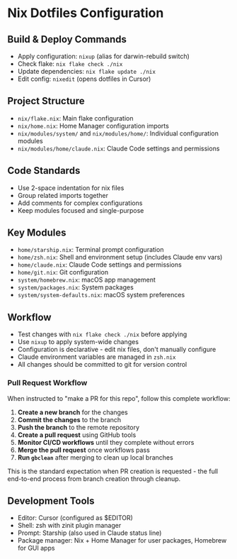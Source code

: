 # Nix Dotfiles Configuration

## Build & Deploy Commands

- Apply configuration: `nixup` (alias for darwin-rebuild switch)
- Check flake: `nix flake check ./nix`
- Update dependencies: `nix flake update ./nix`
- Edit config: `nixedit` (opens dotfiles in Cursor)

## Project Structure

- `nix/flake.nix`: Main flake configuration
- `nix/home.nix`: Home Manager configuration imports
- `nix/modules/system/` and `nix/modules/home/`: Individual configuration modules
- `nix/modules/home/claude.nix`: Claude Code settings and permissions

## Code Standards

- Use 2-space indentation for nix files
- Group related imports together
- Add comments for complex configurations
- Keep modules focused and single-purpose

## Key Modules

- `home/starship.nix`: Terminal prompt configuration
- `home/zsh.nix`: Shell and environment setup (includes Claude env vars)
- `home/claude.nix`: Claude Code settings and permissions
- `home/git.nix`: Git configuration
- `system/homebrew.nix`: macOS app management
- `system/packages.nix`: System packages
- `system/system-defaults.nix`: macOS system preferences

## Workflow

- Test changes with `nix flake check ./nix` before applying
- Use `nixup` to apply system-wide changes
- Configuration is declarative - edit nix files, don't manually configure
- Claude environment variables are managed in `zsh.nix`
- All changes should be committed to git for version control

### Pull Request Workflow

When instructed to "make a PR for this repo", follow this complete workflow:

1. **Create a new branch** for the changes
2. **Commit the changes** to the branch
3. **Push the branch** to the remote repository
4. **Create a pull request** using GitHub tools
5. **Monitor CI/CD workflows** until they complete without errors
6. **Merge the pull request** once workflows pass
7. **Run `gbclean`** after merging to clean up local branches

This is the standard expectation when PR creation is requested - the full end-to-end process from branch creation through cleanup.

## Development Tools

- Editor: Cursor (configured as $EDITOR)
- Shell: zsh with zinit plugin manager
- Prompt: Starship (also used in Claude status line)
- Package manager: Nix + Home Manager for user packages, Homebrew for GUI apps
